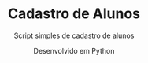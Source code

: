 <h1 align="center">Cadastro de Alunos</h1>
<p align="center">Script simples de cadastro de alunos</p>
<p align="center">Desenvolvido em Python </p>
